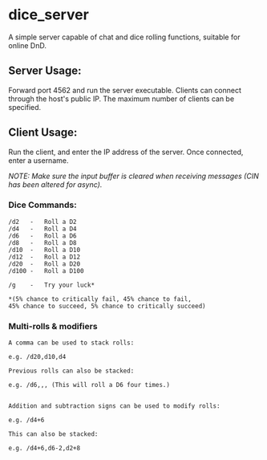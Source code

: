 # dice_server
A simple server capable of chat and dice rolling functions, suitable for online DnD.
## Server Usage:
Forward port 4562 and run the server executable. Clients can connect through the host's public IP.
The maximum number of clients can be specified.

## Client Usage:
Run the client, and enter the IP address of the server. Once connected, enter a username.

*NOTE: Make sure the input buffer is cleared when receiving messages (CIN has been altered for async).*

### Dice Commands:
```
/d2   -   Roll a D2
/d4   -   Roll a D4
/d6   -   Roll a D6
/d8   -   Roll a D8
/d10  -   Roll a D10
/d12  -   Roll a D12
/d20  -   Roll a D20
/d100 -   Roll a D100

/g    -   Try your luck*

*(5% chance to critically fail, 45% chance to fail, 
45% chance to succeed, 5% chance to critically succeed)
```
### Multi-rolls & modifiers
```
A comma can be used to stack rolls:

e.g. /d20,d10,d4

Previous rolls can also be stacked:

e.g. /d6,,,	(This will roll a D6 four times.)


Addition and subtraction signs can be used to modify rolls:

e.g. /d4+6

This can also be stacked:

e.g. /d4+6,d6-2,d2+8

```
